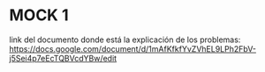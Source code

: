# MOCK 1
link del documento donde está la explicación de los problemas: https://docs.google.com/document/d/1mAfKfkfYvZVhEL9LPh2FbV-j5Sei4p7eEcTQBVcdYBw/edit
